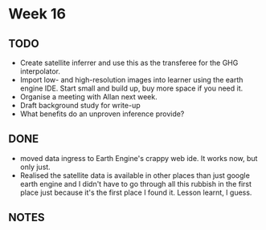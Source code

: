 # Week 16

## TODO
- Create satellite inferrer and use this as the transferee for the GHG interpolator. 
- Import low- and high-resolution images into learner using the earth engine IDE. Start small and build up, buy more space if you need it. 
- Organise a meeting with Allan next week. 
- Draft background study for write-up
- What benefits do an unproven inference provide? 

## DONE
- moved data ingress to Earth Engine's crappy web ide. It works now, but only just.
- Realised the satellite data is available in other places than just google earth engine and I didn't have to go through all this rubbish in the first place just because it's the first place I found it. Lesson learnt, I guess.  

## NOTES
